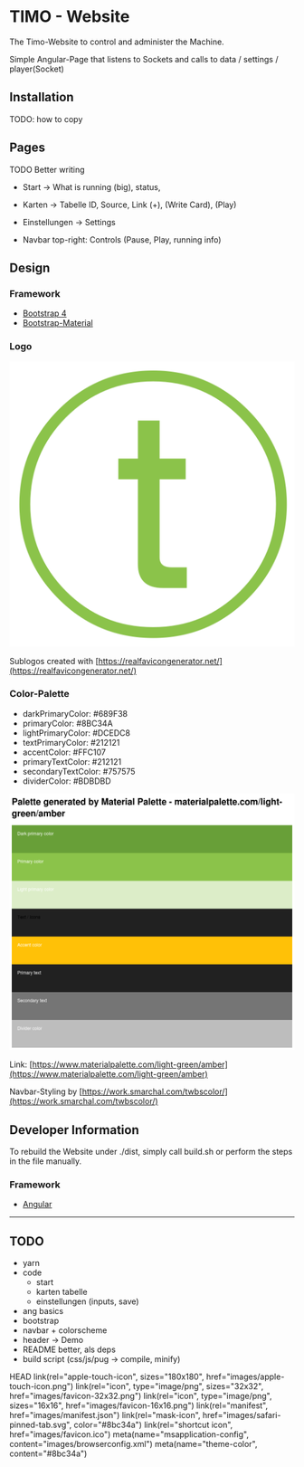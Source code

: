 # TIMO - Website

The Timo-Website to control and administer the Machine.

Simple Angular-Page that listens to Sockets and calls to data / settings / player(Socket)

## Installation

TODO: how to copy

## Pages

TODO Better writing 

* Start -> What is running (big), status,
* Karten -> Tabelle ID, Source, Link (+), (Write Card), (Play)
* Einstellungen -> Settings

* Navbar top-right: Controls (Pause, Play, running info)

## Design

### Framework

* [Bootstrap 4](http://getbootstrap.com/)
* [Bootstrap-Material](https://fezvrasta.github.io/bootstrap-material-design/)

### Logo

![The Logo](https://github.com/TeamTIMO/timo-website/raw/master/assets/images/logo.png "The Logo")

Sublogos created with [https://realfavicongenerator.net/](https://realfavicongenerator.net/)

### Color-Palette

* darkPrimaryColor:   #689F38
* primaryColor:       #8BC34A
* lightPrimaryColor:  #DCEDC8
* textPrimaryColor:   #212121
* accentColor:        #FFC107
* primaryTextColor:   #212121
* secondaryTextColor: #757575
* dividerColor:       #BDBDBD

![The Color Palette](https://github.com/TeamTIMO/timo-website/raw/master/docs/palette.png "The Color Palette")

Link: [https://www.materialpalette.com/light-green/amber](https://www.materialpalette.com/light-green/amber)

Navbar-Styling by [https://work.smarchal.com/twbscolor/](https://work.smarchal.com/twbscolor/)

## Developer Information

To rebuild the Website under ./dist, simply call build.sh or perform the steps in the file manually.

### Framework

* [Angular](https://angular.io/)


---

## TODO

* yarn
* code
	* start
	* karten tabelle
	* einstellungen (inputs, save)
* ang basics
* bootstrap
* navbar + colorscheme
* header -> Demo
* README better, als deps
* build script (css/js/pug -> compile, minify)

HEAD
link(rel="apple-touch-icon", sizes="180x180", href="images/apple-touch-icon.png")
link(rel="icon", type="image/png", sizes="32x32", href="images/favicon-32x32.png")
link(rel="icon", type="image/png", sizes="16x16", href="images/favicon-16x16.png")
link(rel="manifest", href="images/manifest.json")
link(rel="mask-icon", href="images/safari-pinned-tab.svg", color="#8bc34a")
link(rel="shortcut icon", href="images/favicon.ico")
meta(name="msapplication-config", content="images/browserconfig.xml")
meta(name="theme-color", content="#8bc34a")